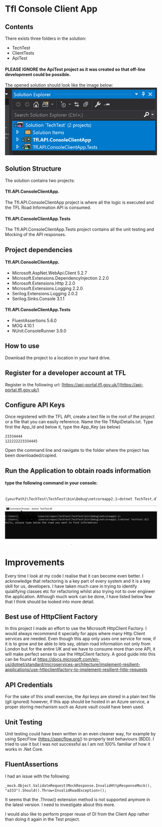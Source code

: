
#  Tfl Console Client App

##  Contents
There exists three folders in the solution:
* TechTest
* ClientTests
* ApiTest

#### PLEASE IGNORE the ApiTest project as it was created so that off-line development could be possible.

The opened solution should look like the image below:
![Solution structure](https://github.com/JhonBv/Tfl.Api.ConsoleClientApp/blob/master/TechTest/TflSolutionCapture.PNG)

## Solution Structure
The solution contains two projects:
#### Tfl.API.ConsoleClientApp.
The Tfl.API.ConsoleClientApp project is where all the logic is executed and the TFL Road Information API is consumed.
#### Tfl.API.ConsoleClientApp.Tests
The Tfl.API.ConsoleClientApp.Tests project contains all the unit testing and Mocking of the API responses.
## Project dependencies

#### Tfl.API.ConsoleClientApp.
* Microsoft.AspNet.WebApi.Client 5.2.7
* Microsoft.Extensions.DependencyInjection 2.2.0
* Microsoft.Extensions.Http 2.2.0
* Microsoft.Extensions.Logging 2.2.0
* Serilog.Extensions.Logging 2.0.2
* Serilog.Sinks.Console 3.1.1

#### Tfl.API.ConsoleClientApp.Tests
* FluentAssertions 5.6.0
* MOQ 4.10.1
* NUnit.ConsoleRunner 3.9.0
## How to use

Download the project to a location in your hard drive.
## Register for a developer account at TFL
Register in the following  url:  [https://api-portal.tfl.gov.uk/](https://api-portal.tfl.gov.uk/)

## Configure API Keys
Once registered with the TFL API, create a text file in the root of the project or a file that you can easily reference. Name the file TflApiDetails.txt. Type first the App_Id and below it, type the App_Key (as below)
```
23334444
122222223334445
```

Open the command line and navigate to the folder where the project has been downloaded/copied.

## Run the Application to obtain roads information

#### type the following command in your console:

```bash

{yourPath}\TechTest\TechTest\bin\Debug\netcoreapp2.1>dotnet TechTest.dll

```

![MS Console](https://github.com/JhonBv/Tfl.Api.ConsoleClientApp/blob/master/TechTest/ConsoleCapture.PNG)


# Improvements
Every time I look at my code I realise that it can become even better. I acknowledge that refactoring is a key part of every system and it is a key skill for us, developers. I have taken much care in trying to identify quialifying classes etc for refactoring whilst also trying not to over engineer the application. Although much work can be done, I have listed below few that I think should be looked into more detail.

## Best use of HttpClient Factory

In this project I made an effort to use the Microsoft HttpClient Factory. I would always recommend it specially for apps where many Http Client services are needed. Even though this app only uses one service for now, if it is to grow and be able to lets say, obtain road information not only from London but for the entire UK and we have to consume more than one API, it will make perfect sense to use the HttpClient factory. A good guide into this can be found at https://docs.microsoft.com/en-us/dotnet/standard/microservices-architecture/implement-resilient-applications/use-httpclientfactory-to-implement-resilient-http-requests

## API Credentials

For the sake of this small exercise, the Api keys are stored in a plain text file (git ignored) however, if this app should be hosted in an Azure service, a proper storing mechanism such as Azure vault could have been used.

## Unit Testing
Unit testing could have been written in an even cleaner way, for example by using SpecFlow (https://specflow.org/) to properly test behaviours (BDD). I tried to use it but I was not successful as I am not 100% familiar of how it works in .Net Core.

## FluentAssertions

I had an issue with the following:
```
_mock.Object.ValidateRequest(MockResponse.InvalidHttpResponseMock(), "a333").Should().Throw<InvalidRoadException>();
```
It seems that the .Throw<Exception>() extension method is not supported anymore in the latest version. I need to investigate about this more.

I would also like to perform proper reuse of DI from the Client App rather than doing it again in the Test project.
